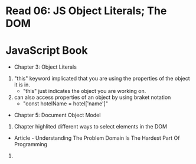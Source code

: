 # Read 06: JS Object Literals; The DOM

# JavaScript Book

* Chapter 3: Object Literals

1. "this" keyword implicated that you are using the properties of the object it is in. 
    - "this" just indicates the object you are working on.
2. can also access properties of an object by using braket notation
    - "const hotelName = hotel['name']" 


* Chapter 5: Document Object Model

1. Chapter highlited different ways to select elements in the DOM



* Article - Understanding The Problem Domain Is The Hardest Part Of Programming

1. 